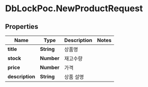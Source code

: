 # DbLockPoc.NewProductRequest

## Properties
Name | Type | Description | Notes
------------ | ------------- | ------------- | -------------
**title** | **String** | 상품명 | 
**stock** | **Number** | 재고수량 | 
**price** | **Number** | 가격 | 
**description** | **String** | 상품 설명 | 


